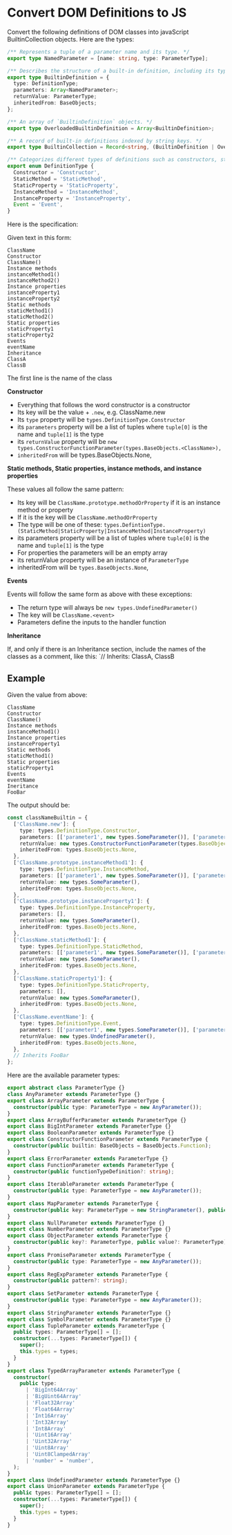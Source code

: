 # Convert DOM Definitions to JS

Convert the following definitions of DOM classes into javaScript BuiltinCollection objects. Here are the types:

```typescript
/** Represents a tuple of a parameter name and its type. */
export type NamedParameter = [name: string, type: ParameterType];

/** Describes the structure of a built-in definition, including its type, parameters, return value, and inheritance. */
export type BuiltinDefinition = {
  type: DefinitionType;
  parameters: Array<NamedParameter>;
  returnValue: ParameterType;
  inheritedFrom: BaseObjects;
};

/** An array of `BuiltinDefinition` objects. */
export type OverloadedBuiltinDefinition = Array<BuiltinDefinition>;

/** A record of built-in definitions indexed by string keys. */
export type BuiltinCollection = Record<string, (BuiltinDefinition | OverloadedBuiltinDefinition)>;

/** Categorizes different types of definitions such as constructors, static methods, etc */
export enum DefinitionType {
  Constructor = 'Constructor',
  StaticMethod = 'StaticMethod',
  StaticProperty = 'StaticProperty',
  InstanceMethod = 'InstanceMethod',
  InstanceProperty = 'InstanceProperty',
  Event = 'Event',
}
```

Here is the specification:

Given text in this form:

```
ClassName
Constructor
ClassName()
Instance methods
instanceMethod1()
instanceMethod2()
Instance properties
instanceProperty1
instanceProperty2
Static methods
staticMethod1()
staticMethod2()
Static properties
staticProperty1
staticProperty2
Events
eventName
Inheritance
ClassA
ClassB
```

The first line is the name of the class

**Constructor**

- Everything that follows the word constructor is a constructor
- Its key will be the value + `.new`, e.g. ClassName.new
- Its `type` property will be `types.DefinitionType.Constructor`
- its `parameters` property will be a list of tuples where `tuple[0]` is the name and `tuple[1]` is the type
- its `returnValue` property will be `new types.ConstructorFunctionParameter(types.BaseObjects.<ClassName>),`
- `inheritedFrom` will be types.BaseObjects.None,

**Static methods, Static properties, instance methods, and instance properties**

These values all follow the same pattern:

- Its key will be `ClassName.prototype.methodOrProperty` if it is an instance method or property
- If it is the key will be `ClassName.methodOrProperty`
- The type will be one of these: `types.DefintionType.(StaticMethod|StaticProperty|InstanceMethod|InstanceProperty)`
- its parameters property will be a list of tuples where `tuple[0]` is the name and `tuple[1]` is the type
- For properties the parameters will be an empty array
- its returnValue property will be an instance of `ParameterType`
- inheritedFrom will be `types.BaseObjects.None`,

**Events**

Events will follow the same form as above with these exceptions:

- The return type will always be `new types.UndefinedParameter()`
- The key will be `ClassName.<event>`
- Parameters define the inputs to the handler function

**Inheritance**

If, and only if there is an Inheritance section, include the names of the classes as a comment, like this: `// Inherits:
ClassA, ClassB

## Example

Given the value from above:

```
ClassName
Constructor
ClassName()
Instance methods
instanceMethod1()
Instance properties
instanceProperty1
Static methods
staticMethod1()
Static properties
staticProperty1
Events
eventName
Ineritance
FooBar
```

The output should be:

```typescript
const classNameBuiltin = {
  ['ClassName.new']: {
    type: types.DefinitionType.Constructor,
    parameters: [['parameter1', new types.SomeParameter()], ['parameter2', new types.SomeParameter()]],
    returnValue: new types.ConstructorFunctionParameter(types.BaseObjects.ClassName),
    inheritedFrom: types.BaseObjects.None,
  },  
  ['ClassName.prototype.instanceMethod1']: {
    type: types.DefinitionType.InstanceMethod,
    parameters: [['parameter1', new types.SomeParameter()], ['parameter2', new types.SomeParameter()]],
    returnValue: new types.SomeParameter(),
    inheritedFrom: types.BaseObjects.None,
  },  
  ['ClassName.prototype.instanceProperty1']: {
    type: types.DefinitionType.InstanceProperty,
    parameters: [],
    returnValue: new types.SomeParameter(),
    inheritedFrom: types.BaseObjects.None,
  },  
  ['ClassName.staticMethod1']: {
    type: types.DefinitionType.StaticMethod,
    parameters: [['parameter1', new types.SomeParameter()], ['parameter2', new types.SomeParameter()]],
    returnValue: new types.SomeParameter(),
    inheritedFrom: types.BaseObjects.None,
  },  
  ['ClassName.staticProperty1']: {
    type: types.DefinitionType.StaticProperty,
    parameters: [],
    returnValue: new types.SomeParameter(),
    inheritedFrom: types.BaseObjects.None,
  },    
  ['ClassName.eventName']: {
    type: types.DefinitionType.Event,
    parameters: [['parameter1', new types.SomeParameter()], ['parameter2', new types.SomeParameter()]],,
    returnValue: new types.UndefinedParameter(),
    inheritedFrom: types.BaseObjects.None,
  },
  // Inherits FooBar
};
```

Here are the available parameter types:

```typescript
export abstract class ParameterType {}
class AnyParameter extends ParameterType {}
export class ArrayParameter extends ParameterType {
  constructor(public type: ParameterType = new AnyParameter());
}
export class ArrayBufferParameter extends ParameterType {}
export class BigIntParameter extends ParameterType {}
export class BooleanParameter extends ParameterType {}
export class ConstructorFunctionParameter extends ParameterType {
  constructor(public builtin: BaseObjects = BaseObjects.Function);
}
export class ErrorParameter extends ParameterType {}
export class FunctionParameter extends ParameterType {
  constructor(public functionTypeDefinition?: string);
}
export class IterableParameter extends ParameterType {
  constructor(public type: ParameterType = new AnyParameter());
}
export class MapParameter extends ParameterType {
  constructor(public key: ParameterType = new StringParameter(), public value: ParameterType = new AnyParameter());
}
export class NullParameter extends ParameterType {}
export class NumberParameter extends ParameterType {}
export class ObjectParameter extends ParameterType {
  constructor(public key?: ParameterType, public value?: ParameterType);
}
export class PromiseParameter extends ParameterType {
  constructor(public type: ParameterType = new AnyParameter());
}
export class RegExpParameter extends ParameterType {
  constructor(public pattern?: string);
}
export class SetParameter extends ParameterType {
  constructor(public type: ParameterType = new AnyParameter());
}
export class StringParameter extends ParameterType {}
export class SymbolParameter extends ParameterType {}
export class TupleParameter extends ParameterType {
  public types: ParameterType[] = [];
  constructor(...types: ParameterType[]) {
    super();
    this.types = types;
  }
}
export class TypedArrayParameter extends ParameterType {
  constructor(
    public type:
      | 'BigInt64Array'
      | 'BigUint64Array'
      | 'Float32Array'
      | 'Float64Array'
      | 'Int16Array'
      | 'Int32Array'
      | 'Int8Array'
      | 'Uint16Array'
      | 'Uint32Array'
      | 'Uint8Array'
      | 'Uint8ClampedArray'
      | 'number' = 'number',
  );
}
export class UndefinedParameter extends ParameterType {}
export class UnionParameter extends ParameterType {
  public types: ParameterType[] = [];
  constructor(...types: ParameterType[]) {
    super();
    this.types = types;
  }
}
```
